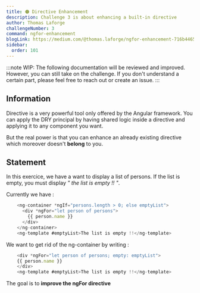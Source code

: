 ```yaml
---
title: 🟠 Directive Enhancement
description: Challenge 3 is about enhancing a built-in directive
author: Thomas Laforge
challengeNumber: 3
command: ngfor-enhancement
blogLink: https://medium.com/@thomas.laforge/ngfor-enhancement-716b44656a6c
sidebar:
  order: 101
---
```


:::note
WIP: The following documentation will be reviewed and improved. However, you can still take on the challenge. If you don't understand a certain part, please feel free to reach out or create an issue.
:::

## Information

Directive is a very powerful tool only offered by the Angular framework. You can apply the DRY principal by having shared logic inside a directive and applying it to any component you want.

But the real power is that you can enhance an already existing directive which moreover doesn't **belong** to you.

## Statement

In this exercice, we have a want to display a list of persons. If the list is empty, you must display _" the list is empty !! "_.

Currently we have :

```typescript
    <ng-container *ngIf="persons.length > 0; else emptyList">
      <div *ngFor="let person of persons">
        {{ person.name }}
      </div>
    </ng-container>
    <ng-template #emptyList>The list is empty !!</ng-template>
```

We want to get rid of the ng-container by writing :

```typescript
    <div *ngFor="let person of persons; empty: emptyList">
    {{ person.name }}
    </div>
    <ng-template #emptyList>The list is empty !!</ng-template>
```

The goal is to **improve the ngFor directive**
